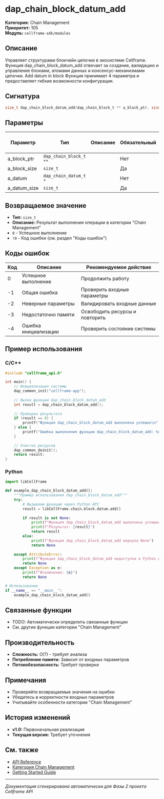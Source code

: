 # dap_chain_block_datum_add

**Категория:** Chain Management  
**Приоритет:** 105  
**Модуль:** `cellframe-sdk/modules`

## Описание
Управляет структурами блокчейн цепочки в экосистеме Cellframe. Функция dap_chain_block_datum_add отвечает за создание, валидацию и управление блоками, атомами данных и консенсус-механизмами цепочки. Add datum in block Функция принимает 4 параметра и предоставляет гибкие возможности конфигурации.

## Сигнатура
```c
size_t dap_chain_block_datum_add(dap_chain_block_t ** a_block_ptr, size_t a_block_size, dap_chain_datum_t * a_datum, size_t a_datum_size);
```

## Параметры
| Параметр | Тип | Описание | Обязательный | Значение по умолчанию |
|----------|-----|----------|--------------|----------------------|
| a_block_ptr | `dap_chain_block_t **` |  | Нет | NULL |
| a_block_size | `size_t` |  | Да | 0 |
| a_datum | `dap_chain_datum_t *` |  | Нет | NULL |
| a_datum_size | `size_t` |  | Да | 0 |


## Возвращаемое значение
- **Тип:** `size_t`
- **Описание:** Результат выполнения операции в категории "Chain Management"
- `0` - Успешное выполнение
- `!0` - Код ошибки (см. раздел "Коды ошибок")

## Коды ошибок
| Код | Описание | Рекомендуемое действие |
|-----|----------|----------------------|
| 0 | Успешное выполнение | Продолжить работу |
| -1 | Общая ошибка | Проверить входные параметры |
| -2 | Неверные параметры | Валидировать входные данные |
| -3 | Недостаточно памяти | Освободить ресурсы и повторить |
| -4 | Ошибка инициализации | Проверить состояние системы |

## Пример использования

### C/C++
```c
#include "cellframe_api.h"

int main() {
    // Инициализация системы
    dap_common_init("cellframe-app");
    
    // Вызов функции dap_chain_block_datum_add
    int result = dap_chain_block_datum_add();
    
    // Проверка результата
    if (result == 0) {
        printf("Функция dap_chain_block_datum_add выполнена успешно\n");
    } else {
        printf("Ошибка выполнения функции dap_chain_block_datum_add: %d\n", result);
    }
    
    // Очистка ресурсов
    dap_common_deinit();
    return result;
}
```

### Python
```python
import libCellFrame

def example_dap_chain_block_datum_add():
    """Пример использования dap_chain_block_datum_add"""
    try:
        # Вызываем функцию через Python API
        result = libCellFrame.chain.block.datum.add()
        
        if result is not None:
            print(f"Функция dap_chain_block_datum_add выполнена успешно")
            print(f"Результат: {result}")
            return result
        else:
            print(f"Функция dap_chain_block_datum_add вернула None")
            return None
            
    except AttributeError:
        print(f"Функция dap_chain_block_datum_add недоступна в Python API")
        return None
    except Exception as e:
        print(f"Исключение: {e}")
        return None

# Использование
if __name__ == "__main__":
    example_dap_chain_block_datum_add()
```

## Связанные функции
- TODO: Автоматически определить связанные функции
- См. другие функции категории "Chain Management"

## Производительность
- **Сложность:** O(?) - требует анализа
- **Потребление памяти:** Зависит от входных параметров
- **Потокобезопасность:** Требует проверки

## Примечания
- Проверяйте возвращаемые значения на ошибки
- Убедитесь в корректности входных параметров
- Учитывайте особенности категории "Chain Management"

## История изменений
- **v1.0:** Первоначальная реализация
- **Текущая версия:** Требует уточнения

## См. также
- [API Reference](../README.md)
- [Категория Chain Management](../categories/chain_management.md)
- [Getting Started Guide](../../getting-started.md)

---
*Документация сгенерирована автоматически для Фазы 2 проекта Cellframe API*
